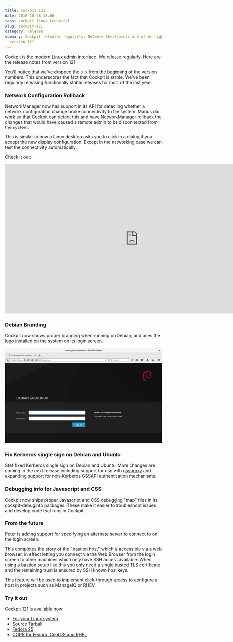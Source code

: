 ```yaml
---
title: Cockpit 121
date: 2016-10-28 18:06
tags: cockpit linux technical
slug: cockpit-121
category: release
summary: Cockpit releases regularly. Network Checkpoints and other highlights from
  version 121
---
```


Cockpit is the [modern Linux admin interface](http://cockpit-project.org/). We release
regularly. Here are the release notes from version 121

You'll notice that we've dropped the ```0.x``` from the beginning of the
version numbers. This underscores the fact that Cockpit is stable. We've been
regularly releasing functionally stable releases for most of the last year.

### Network Configuration Rollback

NetworkManager now has support in its API for detecting whether a network
configuration change broke connectivity to the system. Marius did work
so that Cockpit can detect this and have NetworkManager rollback the
changes that would have caused a remote admin to be disconnected from
the system.

This is similar to how a Linux desktop asks you to click in a dialog
if you accept the new display configuration. Except in the networking
case we can test the connectivity automatically.

Check it out:

<iframe width="853" height="480" src="https://www.youtube.com/embed/fNIaDl5UR4Q?rel=0" frameborder="0" allowfullscreen></iframe>


### Debian Branding

Cockpit now shows proper branding when running on Debian, and uses the
logo installed on the system on its login screen.

![Virtual Machines](/images/debian-branding.png)

### Fix Kerberos single sign on Debian and Ubuntu

Stef fixed Kerberos single sign on Debian and Ubuntu. More changes are
coming in the next release including support for use with
[gssproxy](https://fedoraproject.org/wiki/Features/gss-proxy) and expanding
support for non-Kerberos GSSAPI authentication mechanisms.


### Debugging info for Javascript and CSS

Cockpit now ships proper Javascript and CSS debugging "map" files in its
cockpit-debuginfo packages. These make it easier to troubleshoot issues
and develop code that runs in Cockpit.

### From the future

Peter is adding support for specifying an alternate server to connect
to on the login screen.

This completes the story of the "bastion host" which is accessible via
a web browser, in effect letting you connect via the Web Browser from
the login screen to other machines which only have SSH access available.
When using a bastion setup like this you only need a single trusted
TLS certificate and the remaining trust is ensured by SSH known host keys.

This feature will be used to implement click-through access to configure a host
in projects such as ManageIQ or RHEV.

### Try it out

Cockpit 121 is available now:

 * [For your Linux system](http://cockpit-project.org/running.html)
 * [Source Tarball](https://github.com/cockpit-project/cockpit/releases/tag/121)
 * [Fedora 25](https://bodhi.fedoraproject.org/updates/cockpit-121-1.fc25)
 * [COPR for Fedora, CentOS and RHEL](https://copr.fedoraproject.org/coprs/g/cockpit/cockpit-preview/)
